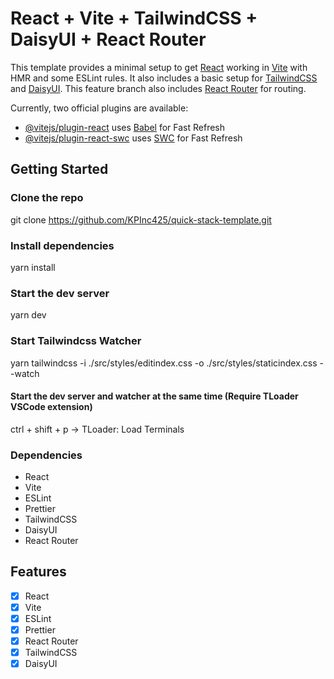 # React + Vite + TailwindCSS + DaisyUI + React Router

This template provides a minimal setup to get [React](https://reactjs.org/) working in [Vite](https://vitejs.dev/) with HMR and some ESLint rules. It also includes a basic setup for [TailwindCSS](https://tailwindcss.com/) and [DaisyUI](https://daisyui.com/). This feature branch also includes [React Router](https://reactrouter.com/) for routing.

Currently, two official plugins are available:

- [@vitejs/plugin-react](https://github.com/vitejs/vite-plugin-react/blob/main/packages/plugin-react/README.md) uses [Babel](https://babeljs.io/) for Fast Refresh
- [@vitejs/plugin-react-swc](https://github.com/vitejs/vite-plugin-react-swc) uses [SWC](https://swc.rs/) for Fast Refresh

## Getting Started
### Clone the repo
git clone https://github.com/KPInc425/quick-stack-template.git

### Install dependencies
yarn install

### Start the dev server
yarn dev

### Start Tailwindcss Watcher
yarn tailwindcss -i ./src/styles/editindex.css -o ./src/styles/staticindex.css --watch

#### Start the dev server and watcher at the same time (Require TLoader VSCode extension)
ctrl + shift + p -> TLoader: Load Terminals

### Dependencies
- React
- Vite
- ESLint
- Prettier
- TailwindCSS
- DaisyUI
- React Router

## Features
- [x] React
- [x] Vite
- [x] ESLint
- [x] Prettier
- [x] React Router
- [x] TailwindCSS
- [x] DaisyUI
